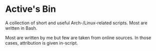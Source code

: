 # Active's Bin
A collection of short and useful Arch-/Linux-related scripts. Most are written in Bash.

Most are written by me but few are taken from online sources. In those cases, attribution is given in-script.
